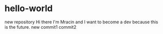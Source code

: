 # hello-world
new repository
Hi there I'm Mracin and I want to become a dev because this is the future.
new commit1
commit2
